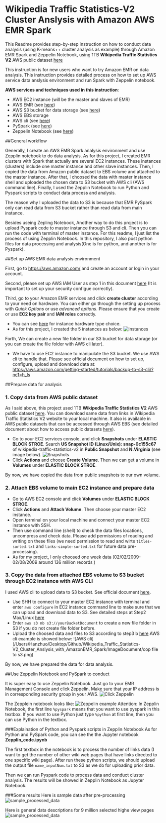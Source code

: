 # Wikipedia Traffic Statistics-V2 Cluster Anslysis with Amazon AWS EMR Spark

This Readme provides step-by-step instruction on how to conduct data analysis (using K-means++ cluster analysis as example) through Amazon EMR Spark and Zeppelin Notebook, using 1TB **Wikipedia Traffic Statistics V2** AWS public dataset [here](https://aws.amazon.com/datasets/wikipedia-traffic-statistics-v2/)

This instruction is for new users who want to try Amazon EMR on data analysis. This instruction provides detailed process on how to set up AWS service data anslysis environment and run Spark with Zeppelin notebook.

**AWS services and techniques used in this instruction**:

* AWS EC2 instance (will be the master and slaves of EMR)
* AWS EMR (see [here](https://zeppelin.apache.org/))
* AWS S3 bucket for data storage (see [here](http://docs.aws.amazon.com/zh_cn/AmazonS3/latest/dev/Welcome.html))
* AWS EBS storage
* AWS cli (see [here](https://aws.amazon.com/cli/))
* PySpark (see [here](http://spark.apache.org/))
* Zeppelin Notebook (see [here](https://zeppelin.apache.org/))

##General workflow

Generally, I create an AWS EMR Spark analysis environment and use Zepplin notebook to do data analysis. As for this project, I created EMR clusters with Spark that actually are several EC2 instances. These instances (clusters) include one master instance and other slave instances. Then, I copied the data from Amazon public dataset to EBS volume and attached to the master instance. After that, I choosed the data with master instance shell and uploaded the chosen data to S3 bucket with AWS cli (AWS command line). Finally, I used the Zepplin Notebook to run Python and Pyspark scripts to conduct data process and analysis.

The reason why I uploaded the data to S3 is because that EMR PySpark only can read data from S3 bucket rather than read data from main instance. 

Besides useing Zepling Notebook, Another way to do this project is to upload Pyspark code to master instance through S3 and cli. Then you can run the code with terminal of master instance. For this readme, I just list the process of using Zepplin Notebook. In this repository, I also post python files for data processing and analysis(One is for python, and another is for Pyspark).


##Set up AWS EMR data analysis environment

First, go to <https://aws.amazon.com/> and create an account or login in your account.

Second, please set up AWS IAM User as step 1 in this document [here](https://aws.amazon.com/getting-started/tutorials/backup-to-s3-cli/?nc1=h_ls) (It is important to set up your security configue correctly).

Third, go to your Amazon EMR services and click **create cluster** according to your need on hardware. You can either go through the setting up process with *Quick Options* or use *advanced options*. Please ensure that you create or use **EC2 key pair** and **IAM roles** correctly.

* You can see [here](https://aws.amazon.com/ec2/instance-types/?nc1=h_ls) for instance hardware type choice.
* As for this project, I created the 5 instances as below:
![instances](/Users/Hanzhuo/Desktop/Github/Wikipedia_Traffic_Statistics-V2_Cluster_Anslysis_with_AmazonEMR_Spark/ImageDocument/5instances.jpeg)

Forth, We can create a new file folder in our S3 bucket for data storage (or you can create the file folder with AWS cli later).

* We have to use EC2 instance to manipulate the S3 bucket. We use AWS cli to handle that. Please see official document on how to set up, configure, upload and download data at: 
<https://aws.amazon.com/getting-started/tutorials/backup-to-s3-cli/?nc1=h_ls>

##Prepare data for analysis

### 1. Copy data from AWS public dataset 
As I said above, this project used 1TB **Wikipedia Traffic Statistics V2** AWS public dataset [here](https://aws.amazon.com/datasets/wikipedia-traffic-statistics-v2/). You can download same data from links in Wikipedia Traffic Statistics V2 website to your local machine. It also is available in AWS public datasets that can be accessed through AWS EBS (see detailed document about how to access public datasets [here](http://docs.aws.amazon.com/AWSEC2/latest/UserGuide/using-public-data-sets.html)).

* Go to your EC2 services console, and click **Snapshots** under **ELASTIC BLOCK STROE**. Search **US Snapshot ID (Linux/Unix): snap-0c155c67** of wikipedia-traffic-statistics-v2 in **Public Snapshot** and **N.Virginia** (see image below). 
![Snapshots](/Users/Hanzhuo/Desktop/Github/Wikipedia_Traffic_Statistics-V2_Cluster_Anslysis_with_AmazonEMR_Spark/ImageDocument/snapshots.png)
* Click **Actions** and choose **Create Volume**. Then we can get a volume in **Volumes** under **ELASTIC BLOCK STROE**. 

By now, we have copied the data from public snapshots to our own volume. 

### 2. Attach EBS volume to main EC2 instance and prepare data

* Go to AWS EC2 console and click **Volumes** under **ELASTIC BLOCK STROE**. 
* Click **Actions** and **Attach Volume**. Then choose your master EC2 instance.
* Open terminal on your local machine and connect your master EC2 instance with SSH. 
* Then use command line (shell) to check the data files locations, uncompress and check data. Please add permissions of reading and writing on these files (we need permission to read and wirte `titles-sorted.txt` and `links-simple-sorted.txt` for future data pre-processing). 
* As for my project, I only choosed one week data (02/02/2009-02/08/2009 around 136 million records
)


### 3. Copy the data from attached EBS volume to S3 bucket through EC2 instance with AWS CLI

I used AWS cli to upload data to S3 bucket. See official document [here](https://aws.amazon.com/getting-started/tutorials/backup-to-s3-cli/?nc1=h_ls).

* Use SHH to connect to your master EC2 instance with terminal and enter `aws configure` in EC2 instance command line to make sure that we can upload and download data to S3. See detailed steps at Step2 Max/Linux [here](https://aws.amazon.com/getting-started/tutorials/backup-to-s3-cli/?nc1=h_ls)
* Enter `aws s3 mb s3://yourBucketDocument` to create a new file folder in S3 if you do not create file folder before. 
* Upload the choosed data and files to S3 according to step3 b [here](https://aws.amazon.com/getting-started/tutorials/backup-to-s3-cli/?nc1=h_ls)
AWS cli example is showed below:
![AWS cli](/Users/Hanzhuo/Desktop/Github/Wikipedia_Traffic_Statistics-V2_Cluster_Anslysis_with_AmazonEMR_Spark/ImageDocument/cop file to s3.png)

By now, we have prepared the data for data analysis.

##Use Zeppelin Notebook and PySpark to conduct 

It is super easy to use Zeppelin Notebook. Just go to your EMR Management Console and click Zeppelin. Make sure that your IP address is in corresponding security group in your AWS.
![Click Zeppelin](/Users/Hanzhuo/Desktop/Github/Wikipedia_Traffic_Statistics-V2_Cluster_Anslysis_with_AmazonEMR_Spark/ImageDocument/useZeppelin.jpeg)

The Zepplein notebook looks like:
![Zeppelin example](/Users/Hanzhuo/Desktop/Github/Wikipedia_Traffic_Statistics-V2_Cluster_Anslysis_with_AmazonEMR_Spark/ImageDocument/zeppelin.png)
Attention: In Zepplin Notebook, the first line `%pyspark` means that you want to use pyspark in this textbox. If you want to use Python just type `%python` at first line, then you can use Python in the textbox.

###Explaination of Python and Pyspark scripts in Zepplin Notebook
As for Python and PySpark code, you can see the the Jupyter notebook **Zepplin_code.ipynb**

The first textbox in the notebook is to process the number of links data (I want to get the number of other wiki web pages that have links directed to one specific wiki page). After run these python scripts, we should upload the output file `name_inputNum.txt` to S3 as we do for uploading prior data. 

Then we can run Pyspark code to process data and conduct cluster analysis. The results will be showed in Zepplin Notebook as Jupyter Notebook.

###Some results
Here is sample data after pre-processing
![sample_processed_data](/Users/Hanzhuo/Desktop/Github/Wikipedia_Traffic_Statistics-V2_Cluster_Anslysis_with_AmazonEMR_Spark/ImageDocument/sample_processed_data.png)

Here is general data descriptions for 9 million selected highe view pages
![sample_processed_data](/Users/Hanzhuo/Desktop/Github/Wikipedia_Traffic_Statistics-V2_Cluster_Anslysis_with_AmazonEMR_Spark/ImageDocument/9mhighviewsdatadesc.png)

